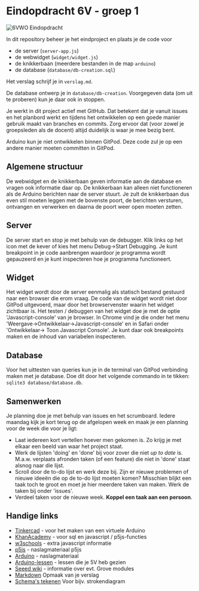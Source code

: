 # Eindopdracht 6V - groep 1

![6VWO Eindopdracht](https://img.shields.io/badge/6VWO-Eindopdracht-red)


In dit repository beheer je het eindproject en plaats je de code voor
- de server (`server-app.js`)
- de webwidget (`widget/widget.js`)
- de knikkerbaan (meerdere bestanden in de map `arduino`)
- de database (`database/db-creation.sql`)


Het verslag schrijf je in `verslag.md`.

De database ontwerp je in `database/db-creation`. Voorgegeven data (om uit te proberen) kun je daar ook in stoppen.

Je werkt in dit project actief met GitHub. Dat betekent dat je vanuit issues en het planbord werkt en tijdens het ontwikkelen op een goede manier gebruik maakt van branches en commits.
Zorg ervoor dat (voor zowel je groepsleden als de docent) altijd duidelijk is waar je mee bezig bent.

Arduino kun je niet ontwikkelen binnen GitPod. Deze code zul je op een andere manier moeten committen in GitPod.

## Algemene structuur
De webwidget en de knikkerbaan geven informatie aan de database en vragen ook informatie daar op. De knikkerbaan kan alleen niet functioneren als de Arduino berichten naar de server stuurt. Je zult de knikkerbaan dus even stil moeten leggen met de bovenste poort, de berichten versturen, ontvangen en verwerken en daarna de poort weer open moeten zetten.

## Server
De server start en stop je met behulp van de debugger. Klik links op het icon met de kever of kies het menu Debug->Start Debugging. Je kunt breakpoint in je code aanbrengen waardoor je programma wordt gepauzeerd en je kunt inspecteren hoe je programma functioneert.

## Widget
Het widget wordt door de server eenmalig als statisch bestand gestuurd naar een browser die erom vraag. De code van de widget wordt niet door GitPod uitgevoerd, maar door het browservenster waarin het widget zichtbaar is. Het testen / debuggen van het widget doe je met de optie 'Javascript-console' van je browser. In Chrome vind je die onder het menu 'Weergave->Ontwikkelaar->Javascript-console' en in Safari onder 'Ontwikkelaar-> Toon Javascript Console'. Je kunt daar ook breakpoints maken en de inhoud van variabelen inspecteren.

## Database
Voor het uittesten van queries kun je in de terminal van GitPod verbinding maken met je database. Doe dit door het volgende commando in te tikken: `sqlite3 database/database.db`.

## Samenwerken
Je planning doe je met behulp van issues en het scrumboard. Iedere maandag kijk je kort terug op de afgelopen week en maak je een planning voor de week die voor je ligt:
- Laat iedereen kort vertellen hoever men gekomen is. Zo krijg je met elkaar een beeld van waar het project staat.
- Werk de lijsten 'doing' en 'done' bij voor zover die niet _up to date_ is. M.a.w. verplaats afronden taken (of een feature) die niet in 'done' staat alsnog naar die lijst.
- Scroll door de to-do lijst en werk deze bij. Zijn er nieuwe problemen of nieuwe ideeën die op de to-do lijst moeten komen? Misschien blijkt een taak toch te groot en moet je hier meerdere taken van maken. Werk de taken bij onder 'issues'.
- Verdeel taken voor de nieuwe week. **Koppel een taak aan een persoon**.


## Handige links
* [Tinkercad](https://tinkercad.io) - voor het maken van een virtuele Arduino
* [KhanAcademy](https://khanacademy.org) - voor sql en javascript / p5js-functies
* [w3schools](https://w3shools.com) - extra javascript informatie
* [p5js](https://p5js.org/reference) - naslagmateriaal p5js
* [Arduino](https://www.arduino.cc/reference) - naslagmateriaal
* [Arduino-lessen](http://arduino-lessen.nl) - lessen die je 5V heb gezien
* [Seeed wiki](https://wiki.seeedstudio.com/Grove/) - informatie over evt. Grove modules
* [Markdown](https://guides.github.com/pdfs/markdown-cheatsheet-online.pdf) Opmaak van je verslag
* [Schema's tekenen](https://draw.io) Voor bijv. strokendiagram
